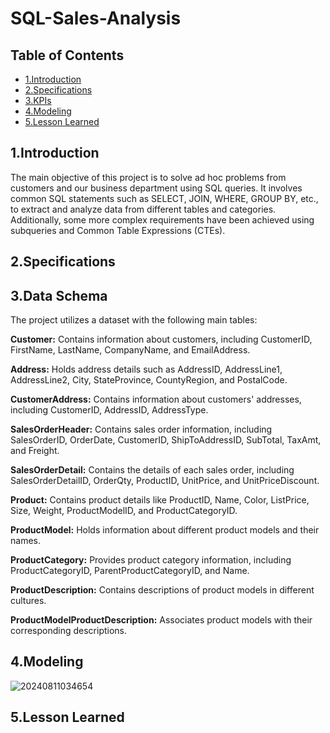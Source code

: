 # SQL-Sales-Analysis
## Table of Contents
- [1.Introduction](#1Introduction)
- [2.Specifications](#2Specifications)
- [3.KPIs](#3KPIs)
- [4.Modeling](#4Modeling)
- [5.Lesson Learned](#5Lesson-Learned)
## 1.Introduction
The main objective of this project is to solve ad hoc problems from customers and our business department using SQL queries. It involves common SQL statements such as SELECT, JOIN, WHERE, GROUP BY, etc., to extract and analyze data from different tables and categories. Additionally, some more complex requirements have been achieved using subqueries and Common Table Expressions (CTEs).
## 2.Specifications
 
## 3.Data Schema
The project utilizes a dataset with the following main tables:

**Customer:** Contains information about customers, including CustomerID, FirstName, LastName, CompanyName, and EmailAddress.

**Address:** Holds address details such as AddressID, AddressLine1, AddressLine2, City, StateProvince, CountyRegion, and PostalCode.

**CustomerAddress:** Contains information about customers' addresses, including CustomerID, AddressID, AddressType.

**SalesOrderHeader:** Contains sales order information, including SalesOrderID, OrderDate, CustomerID, ShipToAddressID, SubTotal, TaxAmt, and Freight.

**SalesOrderDetail:** Contains the details of each sales order, including SalesOrderDetailID, OrderQty, ProductID, UnitPrice, and UnitPriceDiscount.

**Product:** Contains product details like ProductID, Name, Color, ListPrice, Size, Weight, ProductModelID, and ProductCategoryID.

**ProductModel:** Holds information about different product models and their names.

**ProductCategory:** Provides product category information, including ProductCategoryID, ParentProductCategoryID, and Name.

**ProductDescription:** Contains descriptions of product models in different cultures.

**ProductModelProductDescription:** Associates product models with their corresponding descriptions.
## 4.Modeling 
![20240811034654](https://github.com/user-attachments/assets/4f58b234-dfad-4eef-b1a2-7495d0da9797)

## 5.Lesson Learned
